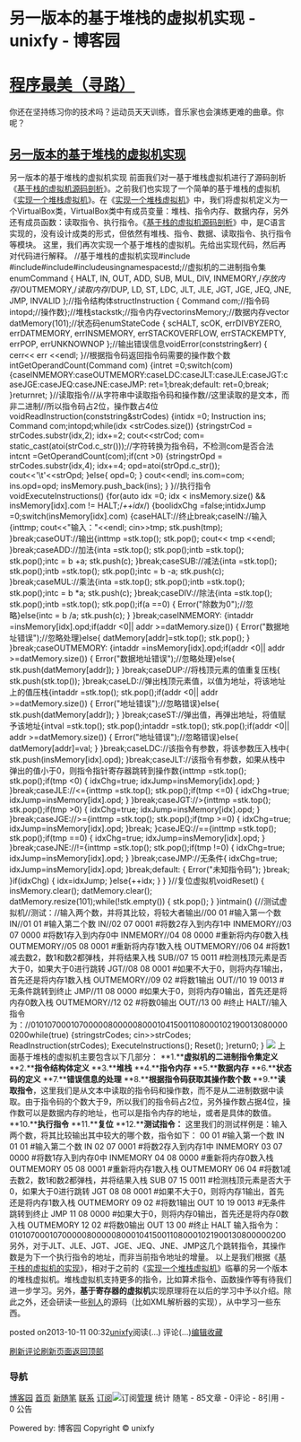 
# 另一版本的基于堆栈的虚拟机实现 - unixfy - 博客园
# [程序最美（寻路）](https://www.cnblogs.com/unixfy/)
你还在坚持练习你的技术吗？运动员天天训练，音乐家也会演练更难的曲章。你呢？
## [另一版本的基于堆栈的虚拟机实现](https://www.cnblogs.com/unixfy/p/3362542.html)
另一版本的基于堆栈的虚拟机实现
前面我们对一基于堆栈虚拟机进行了源码剖析《[基于栈的虚拟机源码剖析](http://www.cnblogs.com/unixfy/p/3358144.html)》。之前我们也实现了一个简单的基于堆栈的虚拟机《[实现一个堆栈虚拟机](http://www.cnblogs.com/unixfy/p/3337917.html)》。在《[实现一个堆栈虚拟机](http://www.cnblogs.com/unixfy/p/3337917.html)》中，我们将虚拟机定义为一个VirtualBox类，VirtualBox类中有成员变量：堆栈、指令内存、数据内存，另外还有成员函数：读取指令、执行指令。《[基于栈的虚拟机源码剖析](http://www.cnblogs.com/unixfy/p/3358144.html)》中，是C语言实现的，没有设计成类的形式，但依然有堆栈、指令、数据、读取指令、执行指令等模块。
这里，我们再次实现一个基于堆栈的虚拟机。先给出实现代码，然后再对代码进行解释。
//基于堆栈的虚拟机实现\#include <iostream>\#include<string>\#include<vector>\#include<stack>usingnamespacestd;//虚拟机的二进制指令集enumCommand
{
    HALT, IN, OUT, ADD, SUB, MUL, DIV,
    INMEMORY,/*存放内存*/OUTMEMORY,/*读取内存*/DUP,
    LD, ST, LDC, JLT, JLE, JGT, JGE, JEQ, JNE, JMP,
    INVALID
};//指令结构体structInstruction
{
    Command com;//指令码intopd;//操作数};//堆栈stack<int>stk;//指令内存vector<Instruction>insMemory;//数据内存vector<int> datMemory(101);//状态码enumStateCode
{
    scHALT, scOK,
    errDIVBYZERO, errDATMEMORY, errINSMEMORY,
    errSTACKOVERFLOW, errSTACKEMPTY, errPOP,
    errUNKNOWNOP
};//输出错误信息voidError(conststring&err)
{
    cerr<< err <<endl;
}//根据指令码返回指令码需要的操作数个数intGetOperandCount(Command com)
{intret =0;switch(com)
    {caseINMEMORY:caseOUTMEMORY:caseLDC:caseJLT:caseJLE:caseJGT:caseJGE:caseJEQ:caseJNE:caseJMP:
        ret=1;break;default:
        ret=0;break;
    }returnret;
}//读取指令//从字符串中读取指令码和操作数//这里读取的是文本，而非二进制//所以指令码占2位，操作数占4位voidReadInstruction(conststring&strCodes)
{intidx =0;
    Instruction ins;
    Command com;intopd;while(idx <strCodes.size())
    {stringstrCod = strCodes.substr(idx,2);
        idx+=2;
        cout<<strCod;
        com= static_cast<Command>(atoi(strCod.c_str()));//字符转换为指令码，不检测com是否合法intcnt =GetOperandCount(com);if(cnt >0)
        {stringstrOpd = strCodes.substr(idx,4);
            idx+=4;
            opd=atoi(strOpd.c_str());
            cout<<'\t'<<strOpd;
        }else{
            opd=0;
        }
        cout<<endl;
        ins.com=com;
        ins.opd=opd;
        insMemory.push_back(ins);
    }
}//执行指令voidExecuteInstructions()
{for(auto idx =0; idx < insMemory.size() && insMemory[idx].com != HALT;/*++idx*/)
    {boolidxChg  =false;intidxJump =0;switch(insMemory[idx].com)
        {caseHALT://终止break;caseIN://输入{inttmp;
                cout<<"输入："<<endl;
                cin>>tmp;
                stk.push(tmp);
            }break;caseOUT://输出{inttmp =stk.top();
                stk.pop();
                cout<< tmp <<endl;
            }break;caseADD://加法{inta =stk.top();
                stk.pop();intb =stk.top();
                stk.pop();intc = b +a;
                stk.push(c);
            }break;caseSUB://减法{inta =stk.top();
                stk.pop();intb =stk.top();
                stk.pop();intc = b -a;
                stk.push(c);
            }break;caseMUL://乘法{inta =stk.top();
                stk.pop();intb =stk.top();
                stk.pop();intc = b *a;
                stk.push(c);
            }break;caseDIV://除法{inta =stk.top();
                stk.pop();intb =stk.top();
                stk.pop();if(a ==0)
                {
                    Error("除数为0");//忽略}else{intc = b /a;
                    stk.push(c);
                }
            }break;caseINMEMORY:
            {intaddr =insMemory[idx].opd;if(addr <0|| addr >=datMemory.size())
                {
                    Error("数据地址错误");//忽略处理}else{
                    datMemory[addr]=stk.top();
                    stk.pop();
                }
            }break;caseOUTMEMORY:
            {intaddr =insMemory[idx].opd;if(addr <0|| addr >=datMemory.size())
                {
                    Error("数据地址错误");//忽略处理}else{
                    stk.push(datMemory[addr]);
                }
            }break;caseDUP://将栈顶元素的值重复压栈{
                stk.push(stk.top());
            }break;caseLD://弹出栈顶元素值，以值为地址，将该地址上的值压栈{intaddr =stk.top();
                stk.pop();if(addr <0|| addr >=datMemory.size())
                {
                    Error("地址错误");//忽略错误}else{
                    stk.push(datMemory[addr]);
                }
            }break;caseST://弹出值，再弹出地址，将值赋予该地址{intval =stk.top();
                stk.pop();intaddr =stk.top();
                stk.pop();if(addr <0|| addr >=datMemory.size())
                {
                    Error("地址错误");//忽略错误}else{
                    datMemory[addr]=val;
                }
            }break;caseLDC://该指令有参数，将该参数压入栈中{
                stk.push(insMemory[idx].opd);
            }break;caseJLT://该指令有参数，如果从栈中弹出的值小于0，则指令指针寄存器跳转到操作数{inttmp =stk.top();
                stk.pop();if(tmp <0)
                {
                    idxChg=true;
                    idxJump=insMemory[idx].opd;
                }
            }break;caseJLE://<={inttmp =stk.top();
                stk.pop();if(tmp <=0)
                {
                    idxChg=true;
                    idxJump=insMemory[idx].opd;
                }
            }break;caseJGT://>{inttmp =stk.top();
                stk.pop();if(tmp >0)
                {
                    idxChg=true;
                    idxJump=insMemory[idx].opd;
                }
            }break;caseJGE://>={inttmp =stk.top();
                stk.pop();if(tmp >=0)
                {
                    idxChg=true;
                    idxJump=insMemory[idx].opd;
                }break;
            }caseJEQ://=={inttmp =stk.top();
                stk.pop();if(tmp ==0)
                {
                    idxChg=true;
                    idxJump=insMemory[idx].opd;
                }
            }break;caseJNE://!={inttmp =stk.top();
                stk.pop();if(tmp !=0)
                {
                    idxChg=true;
                    idxJump=insMemory[idx].opd;
                }
            }break;caseJMP://无条件{
                idxChg=true;
                idxJump=insMemory[idx].opd;
            }break;default:
            {
                Error("未知指令码");
            }break;
        }if(idxChg)
        {
            idx=idxJump;
        }else{++idx;
        }
    }
}//复位虚拟机voidReset()
{
    insMemory.clear();
    datMemory.clear();
    datMemory.resize(101);while(!stk.empty())
    {
        stk.pop();
    }
}intmain()
{//测试虚拟机//测试：//输入两个数，并将其比较，将较大者输出//00 01      \#输入第一个数                                          IN//01 01      \#输入第二个数                                          IN//02 07 0001 \#将数2存入到内存1中                                    INMEMORY//03 07 0000 \#将数1存入到内存0中                                    INMEMORY//04 08 0000 \#重新将内存0数入栈                                     OUTMEMORY//05 08 0001 \#重新将内存1数入栈                                     OUTMEMORY//06 04      \#将数1减去数2，数1和数2都弹栈，并将结果入栈            SUB//07 15 0011 \#检测栈顶元素是否大于0，如果大于0进行跳转              JGT//08 08 0001 \#如果不大于0，则将内存1输出，首先还是将内存1数入栈     OUTMEMORY//09 02      \#将数1输出                                             OUT//10 19 0013 \#无条件跳转到终止                                      JMP//11 08 0000 \#如果大于0，则将内存0输出，首先还是将内存0数入栈       OUTMEMORY//12 02      \#将数0输出                                             OUT//13 00      \#终止                                                  HALT//输入指令为：//010107000107000008000008000104150011080001021900130800000200while(true)
    {stringstrCodes;
        cin>>strCodes;
        ReadInstruction(strCodes);
        ExecuteInstructions();
        Reset();
    }return0;
}
![](https://images0.cnblogs.com/blog/463570/201310/11002839-7a6c4b74d3924ad79c8bcd68018bc87a.jpg)
上面基于堆栈的虚拟机主要包含以下几部分：
**1.****虚拟机的二进制指令集定义**
**2.****指令结构体定义**
**3.****堆栈**
**4.****指令内存**
**5.****数据内存**
**6.****状态码的定义**
**7.****错误信息的处理**
**8.****根据指令码获取其操作数个数**
**9.****读取指令**，这里我们是从文本中读取的指令码和操作数，而不是从二进制数据中读取。由于指令码的个数大于9，所以我们的指令码占2位，另外操作数占据4位，操作数可以是数据内存的地址，也可以是指令内存的地址，或者是具体的数值。
**10.****执行指令**
**11.****复位**
**12.****测试指令：**
这里我们的测试样例是：输入两个数，将其比较输出其中较大的哪个数，指令如下：
00 01      \#输入第一个数                                         IN
01 01      \#输入第二个数                                         IN
02 07 0001 \#将数2存入到内存1中                                    INMEMORY
03 07 0000 \#将数1存入到内存0中                                    INMEMORY
04 08 0000 \#重新将内存0数入栈                                     OUTMEMORY
05 08 0001 \#重新将内存1数入栈                                     OUTMEMORY
06 04      \#将数1减去数2，数1和数2都弹栈，并将结果入栈                SUB
07 15 0011 \#检测栈顶元素是否大于0，如果大于0进行跳转                  JGT
08 08 0001 \#如果不大于0，则将内存1输出，首先还是将内存1数入栈          OUTMEMORY
09 02      \#将数1输出                                           OUT
10 19 0013 \#无条件跳转到终止                                      JMP
11 08 0000 \#如果大于0，则将内存0输出，首先还是将内存0数入栈            OUTMEMORY
12 02      \#将数0输出                                            OUT
13 00      \#终止                                                HALT
输入指令为：
010107000107000008000008000104150011080001021900130800000200
另外，对于JLT、JLE、JGT、JGE、JEQ、JNE、JMP这几个跳转指令，其操作数是为下一个执行指令的地址，而非当前指令地址的增量。
以上是我们根据《[基于栈的虚拟机的实现](http://www.cppblog.com/kevinlynx/archive/2010/04/15/112704.html)》，相对于之前的《[实现一个堆栈虚拟机](http://www.cnblogs.com/unixfy/p/3337917.html)》临摹的另一个版本的堆栈虚拟机。堆栈虚拟机支持更多的指令，比如算术指令、函数操作等有待我们进一步学习。另外，**基于寄存器的虚拟机**实现原理将在以后的学习中予以介绍。除此之外，还会研读一些[别人](http://www.cppblog.com/kevinlynx/)的源码（比如XML解析器的实现），从中学习一些东西。




posted on2013-10-11 00:32[unixfy](https://www.cnblogs.com/unixfy/)阅读(...) 评论(...)[编辑](https://i.cnblogs.com/EditPosts.aspx?postid=3362542)[收藏](#)


[刷新评论](javascript:void(0);)[刷新页面](#)[返回顶部](#top)







### 导航
[博客园](https://www.cnblogs.com/)
[首页](https://www.cnblogs.com/unixfy/)
[新随笔](https://i.cnblogs.com/EditPosts.aspx?opt=1)
[联系](https://msg.cnblogs.com/send/unixfy)
[订阅](https://www.cnblogs.com/unixfy/rss)![订阅](//www.cnblogs.com/images/xml.gif)[管理](https://i.cnblogs.com/)
统计
随笔 - 85文章 - 0评论 - 8引用 - 0
公告

Powered by:
博客园
Copyright © unixfy
